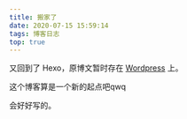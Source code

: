 ```yaml
---
title: 搬家了
date: 2020-07-15 15:59:14
tags: 博客日志
top: true
---
```


又回到了 Hexo，原博文暂时存在 [Wordpress](https://old.helloworld2005.top) 上。

这个博客算是一个新的起点吧qwq

会好好写的。
